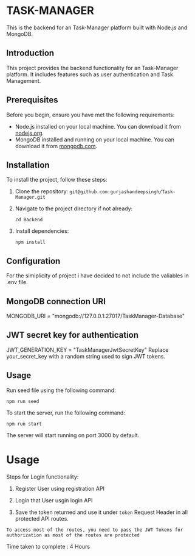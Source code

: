 # TASK-MANAGER

This is the backend for an Task-Manager platform built with Node.js and MongoDB.

## Introduction

This project provides the backend functionality for an Task-Manager platform. It includes features such as user authentication and Task Management.

## Prerequisites

Before you begin, ensure you have met the following requirements:

- Node.js installed on your local machine. You can download it from [nodejs.org](https://nodejs.org/).
- MongoDB installed and running on your local machine. You can download it from [mongodb.com](https://www.mongodb.com/).

## Installation

To install the project, follow these steps:

1. Clone the repository:
   `git@github.com:gurjashandeepsingh/Task-Manager.git`

2. Navigate to the project directory if not already:

   `cd Backend`

3. Install dependencies:

   `npm install`

## Configuration

For the simiplicity of project i have decided to not include the valiables in .env file.

## MongoDB connection URI

MONGODB_URI = "mongodb://127.0.0.1:27017/TaskManager-Database"

## JWT secret key for authentication

JWT_GENERATION_KEY = "TaskManagerJwtSecretKey"
Replace your_secret_key with a random string used to sign JWT tokens.

## Usage

Run seed file using the following command:

`npm run seed`

To start the server, run the following command:

`npm run start`

The server will start running on port 3000 by default.

# Usage

Steps for Login functionality:

1. Register User using registration API

2. Login that User usgin login API

3. Save the token returned and use it under `token` Request Header in all protected API routes.

`To access most of the routes, you need to pass the JWT Tokens for authorization as most of the routes are protected`

Time taken to complete : 4 Hours
